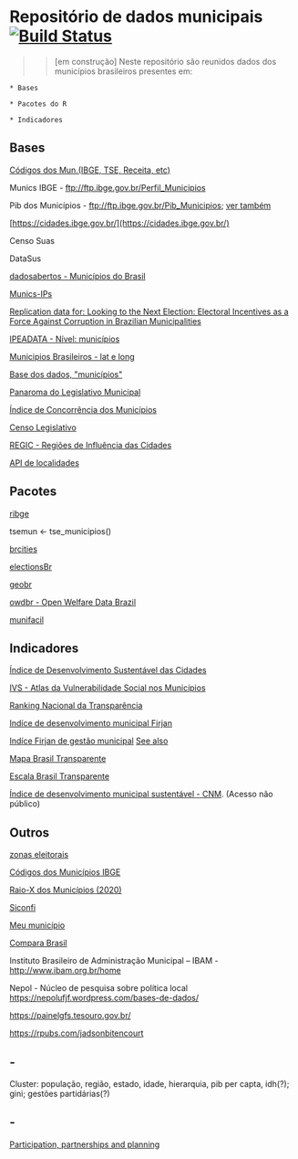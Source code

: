 # Repositório de dados municipais [![Build Status](https://travis-ci.org/simkimsia/UtilityBehaviors.png)](https://travis-ci.org/simkimsia/UtilityBehaviors)

>> [em construção] Neste repositório são reunidos dados dos municípios brasileiros presentes em:

    * Bases

    * Pacotes do R

    * Indicadores

## Bases

[Códigos dos Mun.(IBGE, TSE, Receita, etc)](http://basedosdados.org/dataset/diretorio-municipios-brasileiros/resource/c1deb363-ffba-4b1e-95dc-c5e08311852e)

Munics IBGE - ftp://ftp.ibge.gov.br/Perfil_Municipios

Pib dos Municípios - ftp://ftp.ibge.gov.br/Pib_Municipios; [ver também](https://www.ibge.gov.br/apps/pibmunic/) 

[https://cidades.ibge.gov.br/](https://cidades.ibge.gov.br/)

Censo Suas

DataSus

[dadosabertos - Municípios do Brasil](https://dadosabertos.social/t/municipios-do-brasil/331)

[Munics-IPs](https://github.com/ronycoelho/Bases-Munics-IPs-e-Estadics-IPs)

[Replication data for: Looking to the Next Election: Electoral Incentives as a Force Against Corruption in Brazilian Municipalities](https://dataverse.harvard.edu/dataset.xhtml?persistentId=doi:10.7910/DVN/Q4KZFQ)

[IPEADATA - Nível: municípios](http://www.ipeadata.gov.br/Default.aspx)

[Municipios Brasileiros - lat e long](https://github.com/kelvins/Municipios-Brasileiros)

[Base dos dados, "municípios"](https://basedosdados.org/dataset/?q=munic%C3%ADpios)

[Panaroma do Legislativo Municipal](https://www.senado.leg.br/institucional/datasenado/panorama/#/)

[Índice de Concorrência dos Municípios](https://produto.patri.com.br/others/disparo/preview/138425/5/YWxs)

[Censo Legislativo](https://basedosdados.org/dataset/censo-legislativo)

[REGIC - Regiões de Influência das Cidades](https://www.ibge.gov.br/geociencias/cartas-e-mapas/redes-geograficas/15798-regioes-de-influencia-das-cidades.html?=&t=o-que-e)

[API de localidades](https://servicodados.ibge.gov.br/api/docs/localidades#api-_)

## Pacotes

[ribge](https://github.com/tbrugz/ribge)

tsemun <- tse_municipios()

[brcities](https://github.com/abjur/brcities)

[electionsBr](http://electionsbr.com/)

[geobr](https://cran.r-project.org/web/packages/geobr/vignettes/intro_to_geobr.html)

[owdbr - Open Welfare Data Brazil](https://cran.r-project.org/web/packages/owdbr/owdbr.pdf)

[munifacil](https://github.com/curso-r/munifacil)


## Indicadores
[Índice de Desenvolvimento Sustentável das Cidades](https://idsc-br.sdgindex.org/)

[IVS - Atlas da Vulnerabilidade Social nos Municípios](http://ivs.ipea.gov.br/index.php/pt/planilha) 

[Ranking Nacional da Transparência](http://combateacorrupcao.mpf.mp.br/ranking)

[Indíce de desenvolvimento municipal Firjan](https://www.firjan.com.br/ifdm/)

[Indíce Firjan de gestão municipal](https://www.firjan.com.br/ifgf/downloads/download-ifgf-indice-firjan-de-gestao-fiscal.htm) [See also](https://www.bbc.com/portuguese/brasil-54669538?at_custom1=%5Bpost+type%5D&at_campaign=64&at_custom3=BBC+Brasil&at_medium=custom7&at_custom2=facebook_page&at_custom4=E75DF42A-228C-11EB-B49F-116F96E8478F&fbclid=IwAR3LtC9aGRIAzveqiCMO9A-huVc6GgMwrrsBQa-GCLd4GNckQBps8mwGsMQ)

[Mapa Brasil Transparente](https://mbt.cgu.gov.br/publico/home)

[Escala Brasil Transparente](https://relatorios.cgu.gov.br/Visualizador.aspx?id_relatorio=23)

[Índice de desenvolvimento municipal sustentável - CNM](https://www.cnm.org.br/municipios/idms). (Acesso não público)

## Outros

[zonas eleitorais](https://github.com/mapaslivres/zonas-eleitorais)

[Códigos dos Municípios IBGE](https://www.ibge.gov.br/explica/codigos-dos-municipios.php?fbclid=IwAR0fQq6r3RxHH88QFgJhkR6hCAc7TAx-a5RCL1xi703swS1M-hldaxJhyVc)

[Raio-X dos Municípios (2020)](https://raioxdosmunicipios.insper.edu.br/)

[Siconfi](https://siconfi.tesouro.gov.br/siconfi/index.jsf)

[Meu município](https://meumunicipio.org.br/)

[Compara Brasil](http://comparabrasil.com/)


Instituto Brasileiro de Administração Municipal – IBAM - http://www.ibam.org.br/home

Nepol - Núcleo de pesquisa sobre política local https://nepolufjf.wordpress.com/bases-de-dados/

https://painelgfs.tesouro.gov.br/

https://rpubs.com/jadsonbitencourt


## -
Cluster: população, região, estado, idade, hierarquia, pib per capta, idh(?); gini; gestões partidárias(?)


## - 
[Participation, partnerships and planning](https://ronycoelho.github.io/ippc/capacities_englishversion.html)
